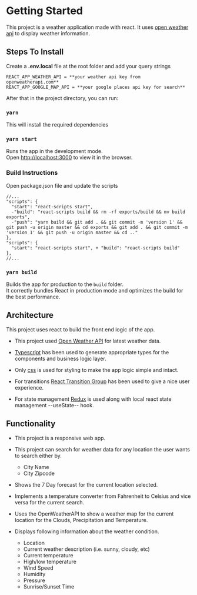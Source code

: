 # Getting Started

This project is a weather application made with react. It uses [open weather api](https://openweathermap.org/) to display weather information.

## Steps To Install

Create a **.env.local** file at the root folder and add your query strings

    REACT_APP_WEATHER_API = **your weather api key from openweatherapi.com**
    REACT_APP_GOOGLE_MAP_API = **your google places api key for search**

After that in the project directory, you can run:

### `yarn`

This will install the required dependencies

### `yarn start`

Runs the app in the development mode.\
Open [http://localhost:3000](http://localhost:3000) to view it in the browser.

### Build Instructions

Open package.json file and update the scripts

    //...
    "scripts": {
      "start": "react-scripts start",
      -"build": "react-scripts build && rm -rf exports/build && mv build exports",
      -"push": "yarn build && git add . && git commit -m 'version 1' && git push -u origin master && cd exports && git add . && git commit -m 'version 1' && git push -u origin master && cd .."
    },
    "scripts": {
      "start": "react-scripts start", + "build": "react-scripts build"
    },
    //...

### `yarn build`

Builds the app for production to the `build` folder.\
It correctly bundles React in production mode and optimizes the build for the best performance.

## Architecture

This project uses react to build the front end logic of the app.

- This project used [Open Weather API](https://openweathermap.org/) for latest weather data.

- [Typescript](https://www.typescriptlang.org/) has been used to generate appropriate types for the components and business logic layer.

- Only [css](https://www.w3.org/Style/CSS/Overview.en.html) is used for styling to make the app logic simple and intact.

- For transitions [React Transition Group](https://reactcommunity.org/react-transition-group/) has been used to give a nice user experience.

- For state management [Redux](https://redux.js.org/) is used along with local react state management --useState-- hook.

## Functionality

- This project is a responsive web app.

- This project can search for weather data for any location the user wants to search either by.

  - City Name
  - City Zipcode

- Shows the 7 Day forecast for the current location selected.

- Implements a temperature converter from Fahrenheit to Celsius and vice versa for the current search.

- Uses the OpenWeatherAPI to show a weather map for the current location for the Clouds, Precipitation and Temperature.

- Displays following information about the weather condition.
  - Location
  - Current weather description (i.e. sunny, cloudy, etc)
  - Current temperature
  - High/low temperature
  - Wind Speed
  - Humidity
  - Pressure
  - Sunrise/Sunset Time
